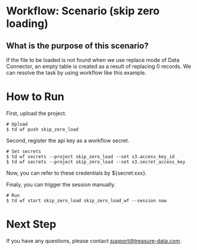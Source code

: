 # Workflow: Scenario (skip zero loading)

## What is the purpose of this scenario?
If the file to be loaded is not found when we use replace mode of Data Connector, an empty table is created as a result of replacing 0 records.
We can resolve the task by using workflow like this example.


# How to Run
First, upload the project.

    # Upload
    $ td wf push skip_zero_load

Second, register the api key as a workflow secret.

    # Set secrets
    $ td wf secrets --project skip_zero_load --set s3.access_key_id
    $ td wf secrets --project skip_zero_load --set s3.secret_access_key

Now, you can refer to these credentials by ${secret:xxx}.

Finaly, you can trigger the session manually.

    # Run
    $ td wf start skip_zero_load skip_zero_load_wf --session now


# Next Step

If you have any questions, please contact [support@treasure-data.com](support@treasure-data.com).
